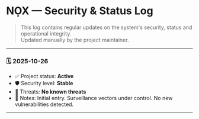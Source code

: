 # NỌX — Security & Status Log

> This log contains regular updates on the system's security, status and operational integrity.  
> Updated manually by the project maintainer.

---

### 🗓️ 2025-10-26

- ✅ Project status: **Active**
- 🛡️ Security level: **Stable**
- 🚨 Threats: **No known threats**
- 💬 Notes: Initial entry. Surveillance vectors under control. No new vulnerabilities detected.

---
